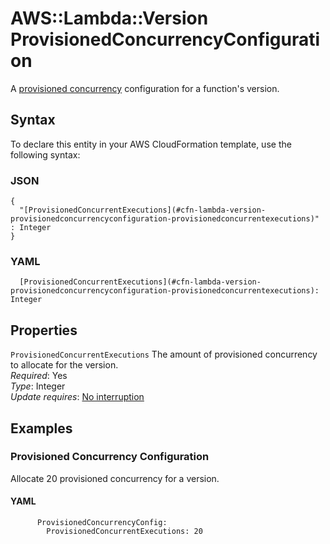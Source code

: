 # AWS::Lambda::Version ProvisionedConcurrencyConfiguration<a name="aws-properties-lambda-version-provisionedconcurrencyconfiguration"></a>

A [provisioned concurrency](https://docs.aws.amazon.com/lambda/latest/dg/configuration-concurrency.html) configuration for a function's version\.

## Syntax<a name="aws-properties-lambda-version-provisionedconcurrencyconfiguration-syntax"></a>

To declare this entity in your AWS CloudFormation template, use the following syntax:

### JSON<a name="aws-properties-lambda-version-provisionedconcurrencyconfiguration-syntax.json"></a>

```
{
  "[ProvisionedConcurrentExecutions](#cfn-lambda-version-provisionedconcurrencyconfiguration-provisionedconcurrentexecutions)" : Integer
}
```

### YAML<a name="aws-properties-lambda-version-provisionedconcurrencyconfiguration-syntax.yaml"></a>

```
  [ProvisionedConcurrentExecutions](#cfn-lambda-version-provisionedconcurrencyconfiguration-provisionedconcurrentexecutions): Integer
```

## Properties<a name="aws-properties-lambda-version-provisionedconcurrencyconfiguration-properties"></a>

`ProvisionedConcurrentExecutions` <a name="cfn-lambda-version-provisionedconcurrencyconfiguration-provisionedconcurrentexecutions"></a>
The amount of provisioned concurrency to allocate for the version\.  
_Required_: Yes  
_Type_: Integer  
_Update requires_: [No interruption](https://docs.aws.amazon.com/AWSCloudFormation/latest/UserGuide/using-cfn-updating-stacks-update-behaviors.html#update-no-interrupt)

## Examples<a name="aws-properties-lambda-version-provisionedconcurrencyconfiguration--examples"></a>

### Provisioned Concurrency Configuration<a name="aws-properties-lambda-version-provisionedconcurrencyconfiguration--examples--Provisioned_Concurrency_Configuration"></a>

Allocate 20 provisioned concurrency for a version\.

#### YAML<a name="aws-properties-lambda-version-provisionedconcurrencyconfiguration--examples--Provisioned_Concurrency_Configuration--yaml"></a>

```
      ProvisionedConcurrencyConfig:
        ProvisionedConcurrentExecutions: 20
```
